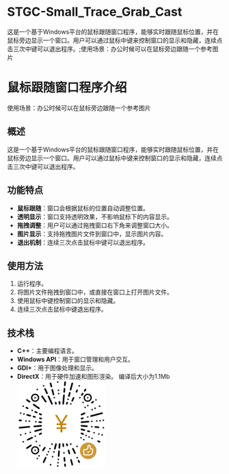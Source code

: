 # STGC-Small_Trace_Grab_Cast
这是一个基于Windows平台的鼠标跟随窗口程序，能够实时跟随鼠标位置，并在鼠标旁边显示一个窗口。用户可以通过鼠标中键来控制窗口的显示和隐藏，连续点击三次中键可以退出程序。;使用场景：办公时候可以在鼠标旁边跟随一个参考图片
# 鼠标跟随窗口程序介绍
使用场景：办公时候可以在鼠标旁边跟随一个参考图片

## 概述
这是一个基于Windows平台的鼠标跟随窗口程序，能够实时跟随鼠标位置，并在鼠标旁边显示一个窗口。用户可以通过鼠标中键来控制窗口的显示和隐藏，连续点击三次中键可以退出程序。

## 功能特点
- **鼠标跟随**：窗口会根据鼠标的位置自动调整位置。
- **透明显示**：窗口支持透明效果，不影响鼠标下的内容显示。
- **拖拽调整**：用户可以通过拖拽窗口右下角来调整窗口大小。
- **图片显示**：支持拖拽图片文件到窗口中，显示图片内容。
- **退出机制**：连续三次点击鼠标中键可以退出程序。

## 使用方法
1. 运行程序。
2. 将图片文件拖拽到窗口中，或直接在窗口上打开图片文件。
3. 使用鼠标中键控制窗口的显示和隐藏。
4. 连续三次点击鼠标中键退出程序。

## 技术栈
- **C++**：主要编程语言。
- **Windows API**：用于窗口管理和用户交互。
- **GDI+**：用于图像处理和显示。
- **DirectX**：用于硬件加速和图形渲染。
编译后大小为1.1Mb
![赞赏码](https://github.com/Mao-jh/STGC-Small_Trace_Grab_Cast/blob/main/Support.png "扫码赞赏")


